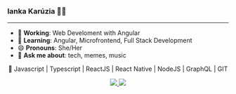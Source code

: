 ### Ianka Karúzia 👩‍💻

---

- 🔭 **Working**: Web Develoment with Angular
- 🌱 **Learning**: Angular, Microfrontend, Full Stack Development
- 😄 **Pronouns**: She/Her
- 💬 **Ask me about**: tech, memes, music

<p align="center">
🚀 Javascript | Typescript | ReactJS | React Native | NodeJS | GraphQL | GIT
</p>
<p align="center">
  <a href="https://github.com/iankakaruzia" alt="GitHub">
    <img src="https://img.shields.io/badge/-GitHub-000?style=flat-square&logo=Github&logoColor=white" />
  </a>
  <a href="https://www.linkedin.com/in/iankakaruzia" alt="LinkedIn">
    <img src="https://img.shields.io/badge/-LinkedIn-blue?style=flat-square&logo=Linkedin&logoColor=white" />
  </a>
</p>

